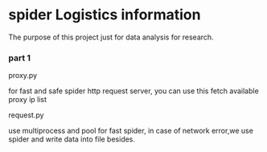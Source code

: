 # spider Logistics information
The purpose of this project just for data analysis for research.

### part 1

proxy.py

for fast and safe spider http request server, you can use this fetch available proxy ip list

request.py

use multiprocess and pool for fast spider, in case of network error,we use spider and write data into file besides.
